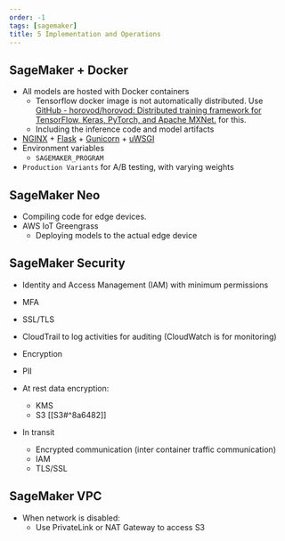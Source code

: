 ```yaml
---
order: -1
tags: [sagemaker]
title: 5 Implementation and Operations
---
```


## SageMaker + Docker

- All models are hosted with Docker containers
	- Tensorflow docker image is not automatically distributed. Use [GitHub - horovod/horovod: Distributed training framework for TensorFlow, Keras, PyTorch, and Apache MXNet.](https://github.com/horovod/horovod) for this.
	- Including the inference code and model artifacts
- [NGINX](https://www.nginx.com/) + [Flask](https://flask.palletsprojects.com/en/2.0.x/) + [Gunicorn](https://gunicorn.org/) + [uWSGI](https://uwsgi-docs.readthedocs.io/en/latest/)
- Environment variables
	- `SAGEMAKER_PROGRAM`
- `Production Variants` for A/B testing, with varying weights

## SageMaker Neo

- Compiling code for edge devices.
- AWS IoT Greengrass
	- Deploying models to the actual edge device

## SageMaker Security

- Identity and Access Management (IAM) with minimum permissions
- MFA
- SSL/TLS
- CloudTrail to log activities for auditing (CloudWatch is for monitoring)
- Encryption
- PII

- At rest data encryption:
	- KMS
	- S3 [[S3#^8a6482]]
- In transit
	- Encrypted communication (inter container traffic communication)
	- IAM
	- TLS/SSL

## SageMaker VPC

- When network is disabled:
	- Use PrivateLink or NAT Gateway to access S3